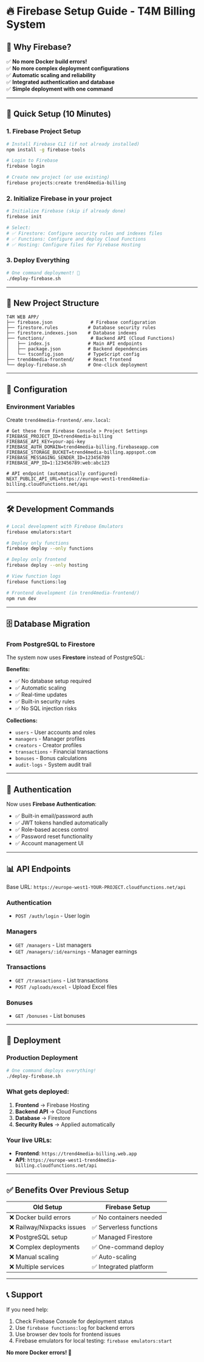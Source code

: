 # 🔥 Firebase Setup Guide - T4M Billing System

## 🎯 Why Firebase?

✅ **No more Docker build errors!**  
✅ **No more complex deployment configurations**  
✅ **Automatic scaling and reliability**  
✅ **Integrated authentication and database**  
✅ **Simple deployment with one command**

---

## 🚀 Quick Setup (10 Minutes)

### 1. **Firebase Project Setup**

```bash
# Install Firebase CLI (if not already installed)
npm install -g firebase-tools

# Login to Firebase
firebase login

# Create new project (or use existing)
firebase projects:create trend4media-billing
```

### 2. **Initialize Firebase in your project**

```bash
# Initialize Firebase (skip if already done)
firebase init

# Select:
# ✅ Firestore: Configure security rules and indexes files
# ✅ Functions: Configure and deploy Cloud Functions
# ✅ Hosting: Configure files for Firebase Hosting
```

### 3. **Deploy Everything**

```bash
# One command deployment! 🚀
./deploy-firebase.sh
```

---

## 📁 New Project Structure

```
T4M WEB APP/
├── firebase.json              # Firebase configuration
├── firestore.rules           # Database security rules
├── firestore.indexes.json    # Database indexes
├── functions/                 # Backend API (Cloud Functions)
│   ├── index.js              # Main API endpoints
│   ├── package.json          # Backend dependencies
│   └── tsconfig.json         # TypeScript config
├── trend4media-frontend/     # React frontend
└── deploy-firebase.sh        # One-click deployment
```

---

## 🔧 Configuration

### Environment Variables

Create `trend4media-frontend/.env.local`:

```env
# Get these from Firebase Console > Project Settings
FIREBASE_PROJECT_ID=trend4media-billing
FIREBASE_API_KEY=your-api-key
FIREBASE_AUTH_DOMAIN=trend4media-billing.firebaseapp.com
FIREBASE_STORAGE_BUCKET=trend4media-billing.appspot.com
FIREBASE_MESSAGING_SENDER_ID=123456789
FIREBASE_APP_ID=1:123456789:web:abc123

# API endpoint (automatically configured)
NEXT_PUBLIC_API_URL=https://europe-west1-trend4media-billing.cloudfunctions.net/api
```

---

## 🛠️ Development Commands

```bash
# Local development with Firebase Emulators
firebase emulators:start

# Deploy only functions
firebase deploy --only functions

# Deploy only frontend
firebase deploy --only hosting

# View function logs
firebase functions:log

# Frontend development (in trend4media-frontend/)
npm run dev
```

---

## 🗄️ Database Migration

### From PostgreSQL to Firestore

The system now uses **Firestore** instead of PostgreSQL:

**Benefits:**
- ✅ No database setup required
- ✅ Automatic scaling
- ✅ Real-time updates
- ✅ Built-in security rules
- ✅ No SQL injection risks

**Collections:**
- `users` - User accounts and roles
- `managers` - Manager profiles
- `creators` - Creator profiles  
- `transactions` - Financial transactions
- `bonuses` - Bonus calculations
- `audit-logs` - System audit trail

---

## 🔐 Authentication

Now uses **Firebase Authentication**:

- ✅ Built-in email/password auth
- ✅ JWT tokens handled automatically
- ✅ Role-based access control
- ✅ Password reset functionality
- ✅ Account management UI

---

## 📊 API Endpoints

Base URL: `https://europe-west1-YOUR-PROJECT.cloudfunctions.net/api`

### Authentication
- `POST /auth/login` - User login

### Managers
- `GET /managers` - List managers
- `GET /managers/:id/earnings` - Manager earnings

### Transactions
- `GET /transactions` - List transactions
- `POST /uploads/excel` - Upload Excel files

### Bonuses
- `GET /bonuses` - List bonuses

---

## 🚀 Deployment

### Production Deployment

```bash
# One command deploys everything!
./deploy-firebase.sh
```

### What gets deployed:
1. **Frontend** → Firebase Hosting
2. **Backend API** → Cloud Functions  
3. **Database** → Firestore
4. **Security Rules** → Applied automatically

### Your live URLs:
- **Frontend**: `https://trend4media-billing.web.app`
- **API**: `https://europe-west1-trend4media-billing.cloudfunctions.net/api`

---

## ✅ Benefits Over Previous Setup

| Old Setup | Firebase Setup |
|-----------|----------------|
| ❌ Docker build errors | ✅ No containers needed |
| ❌ Railway/Nixpacks issues | ✅ Serverless functions |
| ❌ PostgreSQL setup | ✅ Managed Firestore |
| ❌ Complex deployments | ✅ One-command deploy |
| ❌ Manual scaling | ✅ Auto-scaling |
| ❌ Multiple services | ✅ Integrated platform |

---

## 📞 Support

If you need help:
1. Check Firebase Console for deployment status
2. Use `firebase functions:log` for backend errors
3. Use browser dev tools for frontend issues
4. Firebase emulators for local testing: `firebase emulators:start`

**No more Docker errors! 🎉** 